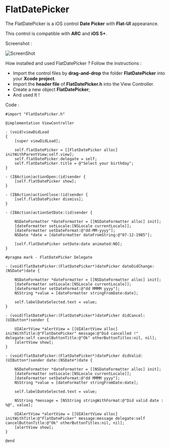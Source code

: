 FlatDatePicker
==============

The FlatDatePicker is a iOS control **Date Picker** with **Flat-UI** appearance.

This control is compatible with **ARC** and **iOS 5+**.

Screenshot :

![ScreenShot](https://raw.github.com/christopherney/FlatDatePicker/master/Screenshot.png)

How installed and used FlatDatePicker ? Follow the instructions :

 - Import the control files by **drag-and-drop** the folder **FlatDatePicker** into your **Xcode project**.
 - Import the **header file** of  **FlatDatePicker.h** into the View Controller.
 - Create a new object **FlatDatePicker**;
 - And used It !

Code :

    #import "FlatDatePicker.h"

    @implementation ViewController

    - (void)viewDidLoad
    {
        [super viewDidLoad];
   
        self.flatDatePicker = [[FlatDatePicker alloc] initWithParentView:self.view];
        self.flatDatePicker.delegate = self;
        self.flatDatePicker.title = @"Select your birthday";  
    }

    - (IBAction)actionOpen:(id)sender {
        [self.flatDatePicker show];
    }

    - (IBAction)actionClose:(id)sender {
        [self.flatDatePicker dismiss];
    }

    - (IBAction)actionSetDate:(id)sender {
        
        NSDateFormatter *dateFormatter = [[NSDateFormatter alloc] init];
        [dateFormatter setLocale:[NSLocale currentLocale]];
        [dateFormatter setDateFormat:@"dd-MM-yyyy"];
        NSDate *date = [dateFormatter dateFromString:@"07-12-1985"];
        
        [self.flatDatePicker setDate:date animated:NO];
    }
    
    #pragma mark - FlatDatePicker Delegate
    
    - (void)flatDatePicker:(FlatDatePicker*)datePicker dateDidChange:(NSDate*)date {
        
        NSDateFormatter *dateFormatter = [[NSDateFormatter alloc] init];
        [dateFormatter setLocale:[NSLocale currentLocale]];
        [dateFormatter setDateFormat:@"dd MMMM yyyy"];
        NSString *value = [dateFormatter stringFromDate:date];
        
        self.labelDateSelected.text = value;
    }

    - (void)flatDatePicker:(FlatDatePicker*)datePicker didCancel:(UIButton*)sender {
        
        UIAlertView *alertView = [[UIAlertView alloc] initWithTitle:@"FlatDatePicker" message:@"Did cancelled !" delegate:self cancelButtonTitle:@"Ok" otherButtonTitles:nil, nil];
        [alertView show];
    }
    
    - (void)flatDatePicker:(FlatDatePicker*)datePicker didValid:(UIButton*)sender date:(NSDate*)date {
        
        NSDateFormatter *dateFormatter = [[NSDateFormatter alloc] init];
        [dateFormatter setLocale:[NSLocale currentLocale]];
        [dateFormatter setDateFormat:@"dd MMMM yyyy"];
        NSString *value = [dateFormatter stringFromDate:date];
    
        self.labelDateSelected.text = value;
    
        NSString *message = [NSString stringWithFormat:@"Did valid date : %@", value];
  
        UIAlertView *alertView = [[UIAlertView alloc] initWithTitle:@"FlatDatePicker" message:message delegate:self cancelButtonTitle:@"Ok" otherButtonTitles:nil, nil];
        [alertView show];
    }

    @end
